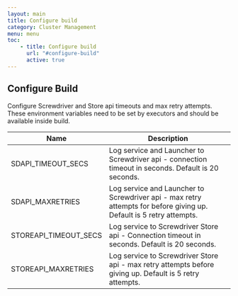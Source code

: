 ```yaml
---
layout: main
title: Configure build
category: Cluster Management
menu: menu
toc: 
    - title: Configure build
      url: "#configure-build"
      active: true
---
```

## Configure Build 

Configure Screwdriver and Store api timeouts and max retry attempts. These environment variables need to be set by executors and should be available inside build.  

| Name | Description |
|------|-------|
| SDAPI_TIMEOUT_SECS | Log service and Launcher to Screwdriver api - connection timeout in seconds. Default is 20 seconds. |
| SDAPI_MAXRETRIES | Log service and Launcher to Screwdriver api - max retry attempts for before giving up. Default is 5 retry attempts. |
| STOREAPI_TIMEOUT_SECS | Log service to Screwdriver Store api - Connection timeout in seconds. Default is 20 seconds. |
| STOREAPI_MAXRETRIES | Log service to Screwdriver Store api - max retry attempts before giving up. Default is 5 retry attempts. |

